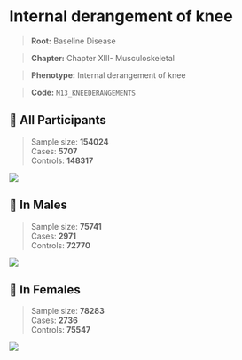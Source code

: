 # Internal derangement of knee

> **Root:** Baseline Disease  

> **Chapter:** Chapter XIII- Musculoskeletal  

> **Phenotype:** Internal derangement of knee  

> **Code:** `M13_KNEEDERANGEMENTS`

## 🧪 All Participants  
> Sample size: **154024**  
> Cases: **5707**  
> Controls: **148317**
<img src="/Disease/Figures/ALL/Incidence/M13_KNEEDERANGEMENTS.png"/>
<CsvTable src="/public/Disease/Data/ALL/Incidence/COX_M13_KNEEDERANGEMENTS.csv" label="🔍 View full results" />

## 👨 In Males  
> Sample size: **75741**  
> Cases: **2971**  
> Controls: **72770**
<img src="/Disease/Figures/Male/Incidence/M13_KNEEDERANGEMENTS.png"/>
<CsvTable src="/public/Disease/Data/Male/Incidence/COX_M13_KNEEDERANGEMENTS.csv" label="🔍 View full results" />

## 👩 In Females  
> Sample size: **78283**  
> Cases: **2736**  
> Controls: **75547**
<img src="/Disease/Figures/Female/Incidence/M13_KNEEDERANGEMENTS.png"/>
<CsvTable src="/public/Disease/Data/Female/Incidence/COX_M13_KNEEDERANGEMENTS.csv" label="🔍 View full results" />
